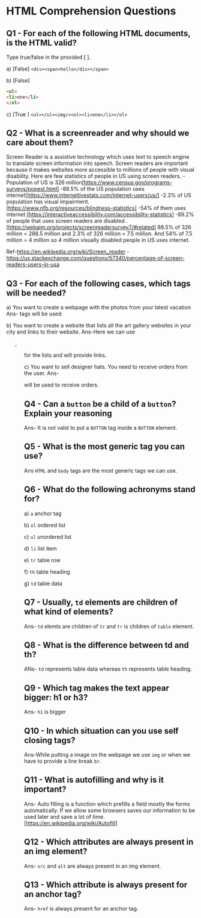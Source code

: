 # HTML Comprehension Questions

## Q1 - For each of the following HTML documents, is the HTML valid?

Type true/false in the provided [ ].

a) [False] `<div><span>hello</div></span>`

b) [False]

```html
<ul>
<li>one</li>
</ol>
```

c) [True ] `<ul></ul><img/><ol><li>one</li></ol>`

## Q2 - What is a screenreader and why should we care about them?

Screen Reader is a assistive technology which uses text to speech engine to translate screen information into speech. Screen readers are important because it makes websites more accessible to millions of people with visual disability. Here are few statistics of people in US using screen readers.
-Population of US is 326 million[https://www.census.gov/programs-surveys/popest.html]
-88.5% of the US population uses internet[https://www.internetlivestats.com/internet-users/us/]
-2.3% of US population has visual impairment.[https://www.nfb.org/resources/blindness-statistics]
-54% of them uses internet.[https://interactiveaccessibility.com/accessibility-statistics]
-89.2% of people that uses screen readers are disabled .[https://webaim.org/projects/screenreadersurvey7/#related]
88.5% of 326 million = 288.5 million and 2.3% of 326 million = 7.5 million. And 54% of 7.5 million = 4 million 
so 4 million visually disabled people in US uses internet.

Ref-https://en.wikipedia.org/wiki/Screen_reader
   -https://ux.stackexchange.com/questions/57340/percentage-of-screen-readers-users-in-usa

## Q3 - For each of the following cases, which tags will be needed?

a) You want to create a webpage with the photos from your latest vacation
Ans-<img> tags will be used

b) You want to create a website that lists all the art gallery websites in your city and links to their website.
Ans-Here we can use <ol>, <ul> for the lists and <a> will provide links.

c) You want to sell designer hats. You need to receive orders from the user.
Ans- <form> will be used to receive orders.

## Q4 - Can a `button` be a child of a `button`? Explain your reasoning
Ans- It is not valid to put a `BUTTON` tag inside a `BUTTON` element.
## Q5 - What is the most generic tag you can use?
Ans `HTML` and `body` tags are the most generic tags we can use.
## Q6 - What do the following achronyms stand for?

a) `a` anchor tag

b) `ol` ordered list

c) `ul` unordered list

d) `li` list item

e) `tr` table row 

f) `th` table heading 

g) `td` table data

## Q7 - Usually, `td` elements are children of what kind of elements?
Ans- `td` elemts are children of `tr` and `tr` is children of `table` element.
## Q8 - What is the difference between td and th?
ANs- `td` represents table data whereas `th` represents table heading.
## Q9 - Which tag makes the text appear bigger: h1 or h3?
Ans- `h1` is bigger
## Q10 - In which situation can you use self closing tags?
Ans-While putting a image on the webpage we use `img` or when we have to provide a line break `br`.
## Q11 - What is autofilling and why is it important?
Ans- Auto filling is a function which prefills a field mostly the forms automatically. If we allow some browsers saves our information to be used later and save a lot of time.[https://en.wikipedia.org/wiki/Autofill]
## Q12 - Which attributes are always present in an img element?
Ans- `src` and `alt` are always present in an img element.

## Q13 - Which attribute is always present for an anchor tag?
Ans- `href` is always present for an anchor tag.
